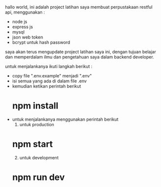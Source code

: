 hallo world, ini adalah project latihan saya membuat perpustakaan restful api,  menggunakan :
- node js
- express js
- mysql
- json web token
- bcrypt untuk hash password

saya akan terus mengupdate project latihan saya ini, dengan tujuan belajar dan memperdalam ilmu dan pengetahuan saya dalam backend developer.


untuk menjalankanya ikuti langkah berikut :
- copy file ".env.example" menjadi ".env"
- isi semua yang ada di dalam file .env
- kemudian ketikan perintah berikut
  # npm install
- untuk menjalankanya menggunakan perintah berikut
  1. untuk production
  # npm start
  2. untuk development
  # npm run dev




